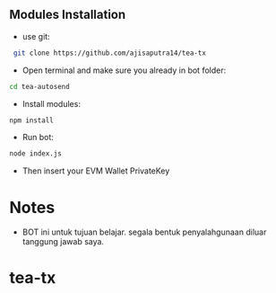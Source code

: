 ## Modules Installation
- use git:
```bash
 git clone https://github.com/ajisaputra14/tea-tx
```
- Open terminal and make sure you already in bot folder:
```bash
cd tea-autosend
```
- Install modules:
```bash
npm install
```
- Run bot:
```bash
node index.js
```
- Then insert your EVM Wallet PrivateKey
# Notes
- BOT ini untuk tujuan belajar. segala bentuk penyalahgunaan diluar tanggung jawab saya.
# tea-tx
